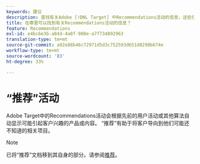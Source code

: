 ```yaml
---
keywords: 建议
description: 查找有关Adobe [!DNL Target] 中Recommendations活动的信息，这些信息会根据先前的用户活动自动显示可能引起客户兴趣的产品或内容。
title: 在哪里可以找到有关Recommendations活动的信息？
feature: Recommendations
exl-id: e4bc6e3b-a84d-4a8f-988e-a7f734892963
translation-type: tm+mt
source-git-commit: a92e88b46c72971d5d3c752593d651d8290b674e
workflow-type: tm+mt
source-wordcount: '83'
ht-degree: 33%

---
```


# “推荐”活动

Adobe Target中的Recommendations活动会根据先前的用户活动或其他算法自动显示可能引起客户兴趣的产品或内容。 “推荐”有助于将客户导向到他们可能还不知道的相关项目。

>[!NOTE]
>
>已将“推荐”文档移到其自身的部分。请参阅[推荐](/help/c-recommendations/recommendations.md#concept_7556C8A4543942F2A77B13A29339C0C0)。

